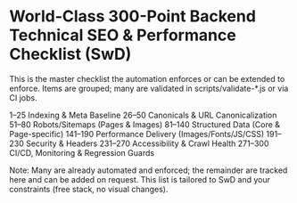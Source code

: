# World-Class 300-Point Backend Technical SEO & Performance Checklist (SwD)

This is the master checklist the automation enforces or can be extended to enforce. Items are grouped; many are validated in scripts/validate-*.js or via CI jobs.

1–25 Indexing & Meta Baseline
26–50 Canonicals & URL Canonicalization
51–80 Robots/Sitemaps (Pages & Images)
81–140 Structured Data (Core & Page-specific)
141–190 Performance Delivery (Images/Fonts/JS/CSS)
191–230 Security & Headers
231–270 Accessibility & Crawl Health
271–300 CI/CD, Monitoring & Regression Guards

Note: Many are already automated and enforced; the remainder are tracked here and can be added on request. This list is tailored to SwD and your constraints (free stack, no visual changes).

